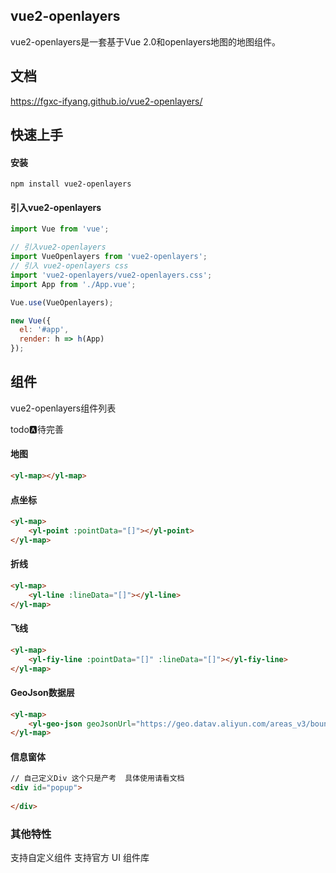 

## vue2-openlayers

vue2-openlayers是一套基于Vue 2.0和openlayers地图的地图组件。




## 文档
https://fgxc-ifyang.github.io/vue2-openlayers/



## 快速上手

#### 安装

```
npm install vue2-openlayers
```



#### 引入vue2-openlayers

```js
import Vue from 'vue';

// 引入vue2-openlayers
import VueOpenlayers from 'vue2-openlayers';
// 引入 vue2-openlayers css
import 'vue2-openlayers/vue2-openlayers.css';
import App from './App.vue';

Vue.use(VueOpenlayers);

new Vue({
  el: '#app',
  render: h => h(App)
});
```



## 组件

vue2-openlayers组件列表

todo:a:待完善

#### 地图

```html
<yl-map></yl-map>
```



#### 点坐标

```html
<yl-map>
	<yl-point :pointData="[]"></yl-point>
</yl-map>
```



#### 折线

```html
<yl-map>
	<yl-line :lineData="[]"></yl-line>
</yl-map>
```



#### 飞线

```html
<yl-map>
	<yl-fiy-line :pointData="[]" :lineData="[]"></yl-fiy-line>
</yl-map>
```



#### GeoJson数据层

```html
<yl-map>
	<yl-geo-json geoJsonUrl="https://geo.datav.aliyun.com/areas_v3/bound/100000_full.json"></yl-geo-json>
</yl-map>
```



#### 信息窗体

```html
// 自己定义Div 这个只是产考  具体使用请看文档
<div id="popup">
    
</div>
```



### 其他特性

支持自定义组件
支持官方 UI 组件库
